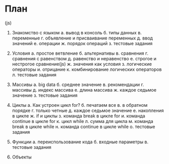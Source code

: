 # План

(js)

1. Знакомство с языком
а. вывод в консоль 
б. типы данных
в. переменные
г. объявление и присваивание переменных
д. ввод значений
е. операции
ж. порядок операций 
з. тестовые задания

2. Условия
а. простое ветвление
б. альтернативы
в. сравнения
г. сравнения с равенством
д. равенство и неравенство 
е. строгое и нестрогое сравнение(js)
ж. значения как условия
з. логические операторы
и. отрицание
к. комбинирование логических операторов
л. тестовые задания

3. Массивы
а. big data
б. среднее значение
в. рекомендации
г. массивы
д. индекс массива
е. длина массива
ж. каждое седьмое значение
з. тестовые задания

4. Циклы
а. Как устроен цикл for?
б. печатаем все
в. в обратном порядке
г. только четные
д. каждое седьмое значение
е. накопления в цикле
ж. if и циклы
з. команда break в цикле for
и. команда continue в цикле for
к. цикл while
л. сумма для цикла
м. команда break в цикле while
н. команда continue в цикле while
о. тестовые задания

5. Функции
а. переиспользование кода
б. входные параметры
в. тестовые задания

6. Объекты